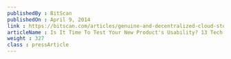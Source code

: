 ```yaml
---
publishedBy : BitScan
publishedOn : April 9, 2014
link : https://bitscan.com/articles/genuine-and-decentralized-cloud-storage-storj
articleName : Is It Time To Test Your New Product's Usability? 13 Tech Experts Weigh In
weight : 327 
class : pressArticle
---
```

